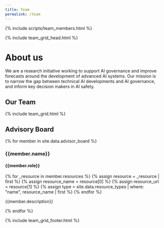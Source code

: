 ```yaml
---
title: Team
permalink: /team
---
```


{% include scripts/team_members.html %}

{% include team_grid_head.html %}

# About us
We are a research initiative working to support AI governance and improve forecasts around the development of advanced AI systems. Our mission is to narrow the gap between technical AI developments and AI governance, and inform key decision makers in AI safety.

## Our Team

{% include team_grid.html %}

## Advisory Board

<div class="collection-grid team-grid">
  {% for member in site.data.advisor_board %}
  <div class="member" id="{{member.id}}">
    <div class="mug" style="background-image: url('{{member.id | prepend: '/assets/images/advisors/' | append: '.jpg' | relative_url }}')"></div>
    <div class="member-info">
      <h3 class="member-name">{{member.name}}</h3>
      <h4 class="member-role">{{member.role}}</h4>
      <div class="member-resources">
        {% for _resource in member.resources %}
          {% assign resource = _resource | first %}
          {% assign resource_name = resource[0] %}
          {% assign resource_url = resource[1] %}
          {% assign type = site.data.resource_types | where: "name", resource_name | first %}
          <a class="member-resource" href="{{resource_url}}"><i class="bi bi-{{type.icon}}"></i></a>
        {% endfor %}
      </div>
      <p class="member-description">{{member.description}}</p>
    </div>
  </div>
  {% endfor %}
</div>

{% include team_grid_footer.html %}

